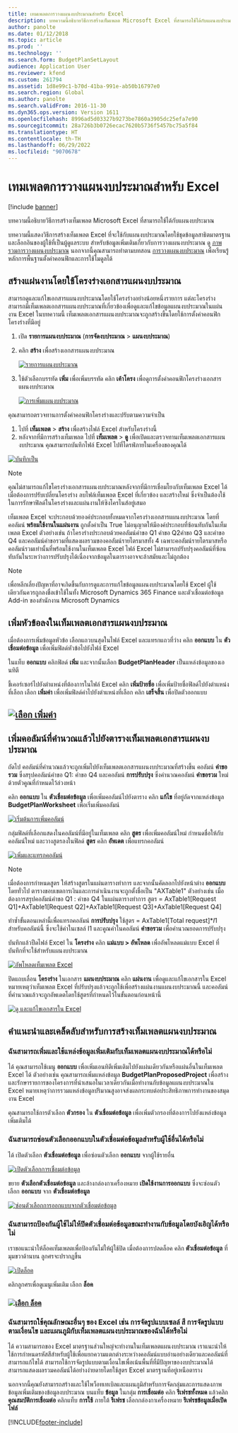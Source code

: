 ```yaml
---
title: เทมเพลตการวางแผนงบประมาณสำหรับ Excel
description: บทความนี้อธิบายวิธีการสร้างเท็มเพลต Microsoft Excel ที่สามารถใช้ได้กับแผนงบประมาณ
author: panolte
ms.date: 01/12/2018
ms.topic: article
ms.prod: ''
ms.technology: ''
ms.search.form: BudgetPlanSetLayout
audience: Application User
ms.reviewer: kfend
ms.custom: 261794
ms.assetid: 1d8e99c1-b70d-41ba-991e-ab50b16797e0
ms.search.region: Global
ms.author: panolte
ms.search.validFrom: 2016-11-30
ms.dyn365.ops.version: Version 1611
ms.openlocfilehash: 8996ad5d03327b9273be7860a3905dc25efa7e90
ms.sourcegitcommit: 28a726b3b0726ecac7620b5736f5457bc75a5f84
ms.translationtype: HT
ms.contentlocale: th-TH
ms.lasthandoff: 06/29/2022
ms.locfileid: "9070678"
---
```

# <a name="budget-planning-templates-for-excel"></a>เทมเพลตการวางแผนงบประมาณสำหรับ Excel

[!include [banner](../includes/banner.md)]

บทความนี้อธิบายวิธีการสร้างเท็มเพลต Microsoft Excel ที่สามารถใช้ได้กับแผนงบประมาณ

บทความนี้แสดงวิธีการสร้างเท็มเพลต Excel ที่จะใช้กับแผนงบประมาณโดยใช้ชุดข้อมูลสาธิตมาตรฐานและล็อกอินของผู้ใช้ที่เป็นผู้ดูแลระบบ สำหรับข้อมูลเพิ่มเติมเกี่ยวกับการวางแผนงบประมาณ ดู [ภาพรวมการวางแผนงบประมาณ](budget-planning-overview-configuration.md) นอกจากนี้คุณสามารถทำตามบทสอน [การวางแผนงบประมาณ](budget-plan.md) เพื่อเรียนรู้หลักการพื้นฐานตั้งค่าคอนฟิกและการใช้โมดูลได้

## <a name="generate-a-worksheet-using-budget-plan-document-layout"></a>สร้างแผ่นงานโดยใช้โครงร่างเอกสารแผนงบประมาณ

สามารถดูและแก้ไขเอกสารแผนงบประมาณโดยใช้โครงร่างอย่างน้อยหนึ่งรายการ แต่ละโครงร่างสามารถมีเท็มเพลตเอกสารแผนงบประมาณที่เกี่ยวข้องเพื่อดูและแก้ไขข้อมูลแผนงบประมาณในแผ่นงาน Excel ในบทความนี้ เท็มเพลตเอกสารแผนงบประมาณจะถูกสร้างขึ้นโดยใช้การตั้งค่าคอนฟิกโครงร่างที่มีอยู่ 

1. เปิด **รายการแผนงบประมาณ** (**การจัดงบประมาณ** &gt; **แผนงบประมาณ**) 
2. คลิก **สร้าง** เพื่อสร้างเอกสารแผนงบประมาณ 

   [![รายการแผนงบประมาณ](./media/bpt11-1024x552.png)](./media/bpt11.png) 

3. ใช้ตัวเลือกบรรทัด **เพิ่ม** เพื่อเพิ่มบรรทัด คลิก **เค้าโครง** เพื่อดูการตั้งค่าคอนฟิกโครงร่างเอกสารแผนงบประมาณ 

   [![การเพิ่มแผนงบประมาณ](./media/bpt2-1024x274.png)](./media/bpt2.png) 

คุณสามารถตรวจทานการตั้งค่าคอนฟิกโครงร่างและปรับตามความจำเป็น 
1. ไปที่ **เท็มเพลต** &gt; **สร้าง** เพื่อสร้างไฟล์ Excel สำหรับโครงร่างนี้ 
2. หลังจากที่มีการสร้างเท็มเพลต ไปที่ **เท็มเพลต** &gt; **ดู** เพื่อเปิดและตรวจทานเท็มเพลตเอกสารแผนงบประมาณ คุณสามารถบันทึกไฟล์ Excel ไปที่ไดรฟ์ภายในเครื่องของคุณได้ 

[![บันทึกเป็น](./media/bpt3-1024x545.png)](./media/bpt3.png)

> [!NOTE] 
> คุณไม่สามารถแก้ไขโครงร่างเอกสารแผนงบประมาณหลังจากที่มีการเชื่อมโยงกับเท็มเพลต Excel ได้ เมื่อต้องการปรับเปลี่ยนโครงร่าง ลบไฟล์เท็มเพลต Excel ที่เกี่ยวข้อง และสร้างใหม่ ซึ่งจำเป็นต้องใช้ในการรักษาฟิลด์ในโครงร่างและแผ่นงานให้ซิงโครไนส์อยู่เสมอ 

เท็มเพลต Excel จะประกอบด้วยองค์ประกอบทั้งหมดจากโครงร่างเอกสารแผนงบประมาณ โดยที่คอลัมน์ **พร้อมใช้งานในแผ่นงาน** ถูกตั้งค่าเป็น True ไม่อนุญาตให้มีองค์ประกอบที่ซ้อนทับกันในเท็มเพลต Excel ตัวอย่างเช่น ถ้าโครงร่างประกอบด้วยคอลัมน์คำขอ Q1 คำขอ Q2คำขอ Q3 และคำขอ Q4 และคอลัมน์คำขอรวมที่แสดงผลรวมของคอลัมน์รายไตรมาสทั้ง 4 เฉพาะคอลัมน์รายไตรมาสหรือคอลัมน์รวมเท่านั้นที่พร้อมใช้งานในเท็มเพลต Excel ไฟล์ Excel ไม่สามารถปรับปรุงคอลัมน์ที่ซ้อนทับกันในระหว่างการปรับปรุงได้เนื่องจากข้อมูลในตารางอาจจะล้าสมัยและไม่ถูกต้อง

> [!NOTE] 
> เพื่อหลีกเลี่ยงปัญหาที่อาจเกิดขึ้นกับการดูและการแก้ไขข้อมูลแผนงบประมาณโดยใช้ Excel ผู้ใช้เดียวกันควรถูกลงชื่อเข้าใช้ในทั้ง Microsoft Dynamics 365 Finance และตัวเชื่อมต่อข้อมูล Add-in ของสำนักงาน Microsoft Dynamics

## <a name="add-a-header-to-budget-plan-document-template"></a>เพิ่มหัวข้อลงในเท็มเพลตเอกสารแผนงบประมาณ
เมื่อต้องการเพิ่มข้อมูลหัวข้อ เลือกแถวบนสุดในไฟล์ Excel และแทรกแถวที่ว่าง คลิก **ออกแบบ** ใน **ตัวเชื่อมต่อข้อมูล** เพื่อเพิ่มฟิลด์หัวข้อไปยังไฟล์ Excel

ในแท็บ **ออกแบบ** คลิกฟิลด์ **เพิ่ม** และจากนั้นเลือก **BudgetPlanHeader** เป็นแหล่งข้อมูลของเอนทิตี

ชี้เคอร์เซอร์ไปยังตำแหน่งที่ต้องการในไฟล์ Excel คลิก **เพิ่มป้ายชื่อ** เพื่อเพิ่มป้ายชื่อฟิลด์ไปยังตำแหน่งที่เลือก เลือก **เพิ่มค่า** เพื่อเพิ่มฟิลด์ค่าไปยังตำแหน่งที่เลือก คลิก **เสร็จสิ้น** เพื่อปิดตัวออกแบบ

## <a name="select-add-valuemediabpt7png"></a>[![เลือก เพิ่มค่า](./media/bpt7.png)](./media/bpt7.png)

## <a name="add-a-calculated-column-to-budget-plan-document-template-table"></a>เพิ่มคอลัมน์ที่คำนวณแล้วไปยังตารางเท็มเพลตเอกสารแผนงบประมาณ

ถัดไป คอลัมน์ที่คำนวณแล้วจะถูกเพิ่มไปยังเท็มเพลตเอกสารแผนงบประมาณที่สร้างขึ้น คอลัมน์ **คำขอรวม** ซึ่งสรุปคอลัมน์คำขอ Q1: คำขอ Q4 และคอลัมน์ **การปรับปรุง** ซึ่งคำนวณคอลัมน์ **คำขอรวม** ใหม่ด้วยตัวคูณที่กำหนดไว้ล่วงหน้า

คลิก **ออกแบบ** ใน **ตัวเชื่อมต่อข้อมูล** เพื่อเพิ่มคอลัมน์ไปยังตาราง คลิก **แก้ไข** ที่อยู่ถัดจากแหล่งข้อมูล **BudgetPlanWorksheet** เพื่อเริ่มเพิ่มคอลัมน์

[![เริ่มต้นการเพิ่มคอลัมน์](./media/bpt8-1024x301.png)](./media/bpt8.png) 

กลุ่มฟิลด์ที่เลือกแสดงในคอลัมน์ที่มีอยู่ในเท็มเพลต คลิก **สูตร** เพื่อเพิ่มคอลัมน์ใหม่ กำหนดชื่อให้กับคอลัมน์ใหม่ และวางสูตรลงในฟิลด์ **สูตร** คลิก **อัพเดต** เพื่อแทรกคอลัมน์

[![เพิ่มและแทรกคอลัมน์](./media/bpt12-1024x565.png)](./media/bpt12.png)

> [!NOTE] 
> เมื่อต้องการกำหนดสูตร ให้สร้างสูตรในแผ่นตารางทำการ และจากนั้นคัดลอกไปยังหน้าต่าง **ออกแบบ** โดยทั่วไป ตารางขอบเขตการเงินและการดำเนินงานจะถูกตั้งชื่อเป็น "AXTable1" ตัวอย่างเช่น เมื่อต้องการสรุปคอลัมน์คำขอ Q1 : คำขอ Q4 ในแผ่นตารางทำการ สูตร = AxTable1\[Request Q1\]+AxTable1\[Request Q2\]+AxTable1\[Request Q3\]+AxTable1\[Request Q4\]

ทำซ้ำขั้นตอนเหล่านี้เพื่อแทรกคอลัมน์ **การปรับปรุง** ใช้สูตร = AxTable1\[Total request\]\*$I$1 สำหรับคอลัมน์นี้ ซึ่งจะใช้ค่าในเซลล์ I1 และคูณค่าในคอลัมน์ **คำขอรวม** เพื่อคำนวณยอดการปรับปรุง

บันทึกแล้วปืดไฟล์ Excel ใน **โครงร่าง** คลิก **แม่แบบ &gt; อัพโหลด** เพื่ออัพโหลดแม่แบบ Excel ที่บันทึกที่จะใช้สำหรับแผนงบประมาณ 

[![อัพโหลดเท็มเพลต Excel](./media/bpt10-1024x352.png)](./media/bpt10.png) 

ปิดแถบเลื่อน **โครงร่าง** ในเอกสาร **แผนงบประมาณ** คลิก **แผ่นงาน** เพื่อดูและแก้ไขเอกสารใน Excel หมายเหตุว่าเท็มเพลต Excel ที่ปรับปรุงแล้วจะถูกใช้เพื่อสร้างแผ่นงานแผนงบประมาณนี้ และคอลัมน์ที่คำนวณแล้วจะถูกอัพเดตโดยใช้สูตรที่กำหนดไว้ในขั้นตอนก่อนหน้านี้ 

[![ดู และแก้ไขเอกสารใน Excel](./media/bpt111-1024x431.png)](./media/bpt111.png)

## <a name="tips--tricks-for-creating-budget-plan-templates"></a>คำแนะนำและเคล็ดลับสำหรับการสร้างเท็มเพลตแผนงบประมาณ
### <a name="can-i-add-and-use-additional-data-sources-to-a-budget-plan-template"></a>ฉันสามารถเพิ่มและใช้แหล่งข้อมูลเพิ่มเติมกับเท็มเพลตแผนงบประมาณได้หรือไม่

ได้ คุณสามารถใช้เมนู **ออกแบบ** เพื่อเพิ่มเอนทิตีเพิ่มเติมไปยังแผ่นเดียวกันหรือแผ่นอื่นในเท็มเพลต Excel ได้ ตัวอย่างเช่น คุณสามารถเพิ่มแหล่งข้อมูล **BudgetPlanProposedProject** เพื่อสร้างและรักษารายการของโครงการที่นำเสนอในเวลาเดียวกันเมื่อทำงานกับข้อมูลแผนงบประมาณใน Excel หมายเหตุว่าการรวมแหล่งข้อมูลปริมาณสูงอาจส่งผลกระทบต่อประสิทธิภาพการทำงานของสมุดงาน Excel 

คุณสามารถใช้การตัวเลือก **ตัวกรอง** ใน **ตัวเชื่อมต่อข้อมูล** เพื่อเพิ่มตัวกรองที่ต้องการไปยังแหล่งข้อมูลเพิ่มเติมได้

### <a name="can-i-hide-the-design-option-in-the-data-connector-for-other-users"></a>ฉันสามารถซ่อนตัวเลือกออกแบบในตัวเชื่อมต่อข้อมูลสำหรับผู้ใช้อื่นได้หรือไม่

ได้ เปิดตัวเลือก **ตัวเชื่อมต่อข้อมูล** เพื่อซ่อนตัวเลือก **ออกแบบ** จากผู้ใช้รายอื่น

[![เปิดตัวเลือกการเชื่อมต่อข้อมูล](./media/bpt13-1024x565.png)](./media/bpt13.png)

ขยาย **ตัวเลือกตัวเชื่อมต่อข้อมูล** และล้างกล่องกาเครื่องหมาย **เปิดใช้งานการออกแบบ** ซึ่งจะซ่อนตัวเลือก **ออกแบบ** จาก **ตัวเชื่อมต่อข้อมูล**

[![ซ่อนตัวเลือกการออกแบบจากตัวเชื่อมต่อข้อมูล](./media/bpt14-1024x592.png)](./media/bpt14.png)

### <a name="can-i-prevent-users-from-accidently-closing-the-data-connector-while-working-with-data"></a>ฉันสามารถป้องกันผู้ใช้ไม่ให้ปิดตัวเชื่อมต่อข้อมูลขณะทำงานกับข้อมูลโดยบังเอิญได้หรือไม่

เราขอแนะนำให้ล็อคเท็มเพลตเพื่อป้องกันไม่ให้ผู้ใช้ปิด เมื่อต้องการปลดล็อค คลิก **ตัวเชื่อมต่อข้อมูล** ที่มุมขวาด้านบน ลูกศรจะปรากฏขึ้น 

[![เปิดล็อค](./media/bpt15-1024x285.png)](./media/bpt15.png) 

คลิกลูกศรเพื่อดูเมนูเพิ่มเติม เลือก **ล็อค**

### <a name="select-lockmediabpt16png"></a>[![เลือก ล็อค](./media/bpt16-1024x614.png)](./media/bpt16.png)

### <a name="can-i-use-other-excel-features-like-cell-formatting-colors-conditional-formatting-and-charts-with-my-budget-plan-templates"></a>ฉันสามารถใช้คุณลักษณะอื่นๆ ของ Excel เช่น การจัดรูปแบบเซลล์ สี การจัดรูปแบบตามเงื่อนไข และแผนภูมิกับเท็มเพลตแผนงบประมาณของฉันได้หรือไม่

ได้ ความสามารถของ Excel มาตรฐานส่วนใหญ่จะทำงานในเท็มเพลตแผนงบประมาณ เราแนะนำให้ใช้การกำหนดรหัสสีสำหรับผู้ใช้เพื่อแยกความแตกต่างระหว่างคอลัมน์แบบอ่านอย่างเดียวและคอลัมน์ที่สามารถแก้ไขได้ สามารถใช้การจัดรูปแบบตามเงื่อนไขเพื่อเน้นพื้นที่ที่มีปัญหาของงบประมาณได้ สามารถแสดงผลรวมคอลัมน์ได้อย่างง่ายดายโดยใช้สูตร Excel มาตรฐานที่อยู่เหนือตาราง

นอกจากนี้คุณยังสามารถสร้างและใช้ไพว็อทเทเบิลและแผนภูมิสำหรับการจัดกลุ่มและการแสดงภาพข้อมูลเพิ่มเติมของข้อมูลงบประมาณ บนแท็บ **ข้อมูล** ในกลุ่ม **การเชื่อมต่อ** คลิก **รีเฟรชทั้งหมด** แล้วคลิก **คุณสมบัติการเชื่อมต่อ** คลิกแท็บ **การใช้** ภายใต้ **รีเฟรช** เลือกกล่องกาเครื่องหมาย **รีเฟรชข้อมูลเมื่อเปิดไฟล์** 





[!INCLUDE[footer-include](../../includes/footer-banner.md)]

